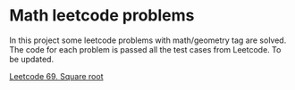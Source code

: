 # Math leetcode problems
In this project some leetcode problems with math/geometry tag are solved. The code for each problem is passed all the test cases from Leetcode.
To be updated.

[Leetcode 69. Square root](https://leetcode.com/problems/sqrtx/)
